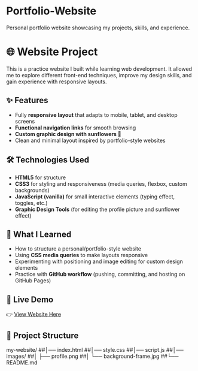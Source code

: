 # Portfolio-Website
Personal portfolio website showcasing my projects, skills, and experience.
# 🌐 Website Project  

This is a practice website I built while learning web development. It allowed me to explore different front-end techniques, improve my design skills, and gain experience with responsive layouts.  

## ✨ Features  
- Fully **responsive layout** that adapts to mobile, tablet, and desktop screens  
- **Functional navigation links** for smooth browsing  
- **Custom graphic design with sunflowers 🌻**   
- Clean and minimal layout inspired by portfolio-style websites  

## 🛠️ Technologies Used  
- **HTML5** for structure  
- **CSS3** for styling and responsiveness (media queries, flexbox, custom backgrounds)  
- **JavaScript (vanilla)** for small interactive elements (typing effect, toggles, etc.)  
- **Graphic Design Tools** (for editing the profile picture and sunflower effect)  

## 📖 What I Learned  
- How to structure a personal/portfolio-style website  
- Using **CSS media queries** to make layouts responsive  
- Experimenting with positioning and image editing for custom design elements  
- Practice with **GitHub workflow** (pushing, committing, and hosting on GitHub Pages)  

## 🚀 Live Demo  
👉 [View Website Here](https://github.com/Masuma-T/Portfolio-Website.git) 


## 📂 Project Structure  

my-website/
##│── index.html
##│── style.css
##│── script.js
##│── images/
##│   ├── profile.png
##│   └── background-frame.jpg
##└── README.md
